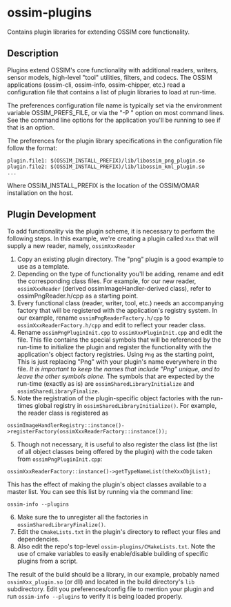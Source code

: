 # ossim-plugins
Contains plugin libraries for extending OSSIM core functionality.

## Description
Plugins extend OSSIM's core functionality with additional readers, writers, sensor models, high-level "tool" utilities, filters, and codecs. The OSSIM applications (ossim-cli, ossim-info, ossim-chipper, etc.) read a configuration file that contains a list of plugin libraries to load at run-time.

The preferences configuration file name is typically set via the environment variable OSSIM_PREFS_FILE, or via the "-P <filename>" option on most command lines. See the command line options for the application you'll be running to see if that is an option.
  
The preferences for the plugin library specifications in the configuration file follow the format:
```
plugin.file1: $(OSSIM_INSTALL_PREFIX)/lib/libossim_png_plugin.so
plugin.file2: $(OSSIM_INSTALL_PREFIX)/lib/libossim_kml_plugin.so
...
```
Where OSSIM_INSTALL_PREFIX is the location of the OSSIM/OMAR installation on the host.

## Plugin Development

To add functionality via the plugin scheme, it is necessary to perform the following steps. In this example, we're creating a plugin called `Xxx` that will supply a new reader, namely, `ossimXxxReader`
1. Copy an existing plugin directory. The "png" plugin is a good example to use as a template.
2. Depending on the type of functionality you'll be adding, rename and edit the corresponding class files. For example, for our new reader, `ossimXxxReader` (derived ossimImageHandler-derived class), refer to ossimPngReader.h/cpp as a starting point.
3. Every functional class (reader, writer, tool, etc.) needs an accompanying factory that will be registered with the application's registry system. In our example, rename `ossimPngReaderFactory.h/cpp` to `ossimXxxReaderFactory.h/cpp` and edit to reflect your reader class.
3. Rename `ossimPngPluginInit.cpp` to `ossimXxxPluginInit.cpp` and edit the file. This file contains the special symbols that will be referenced by the run-time to initialize the plugin and register the functionality with the application's object factory registries. Using `Png` as the starting point, This is just replacing "Png" with your plugin's name everywhere in the file. _It is important to keep the names that include "Png" unique, and to leave the other symbols alone._ The symbols that are expected by the run-time (exactly as is) are `ossimSharedLibraryInitialize` and `ossimSharedLibraryFinalize`.
4. Note the registration of the plugin-specific object factories with the run-times global registry in `ossimSharedLibraryInitialize()`. For example, the reader class is registered as
```     
ossimImageHandlerRegistry::instance()->registerFactory(ossimXxxReaderFactory::instance());
```
5. Though not necessary, it is useful to also register the class list (the list of all object classes being offered by the plugin) with the code taken from `ossimPngPluginInit.cpp`:
```
ossimXxxReaderFactory::instance()->getTypeNameList(theXxxObjList);
```
This has the effect of making the plugin's object classes available to a master list. You can see this list by running via the command line:
```
ossim-info --plugins
```
6. Make sure the to unregister all the factories in `ossimSharedLibraryFinalize()`.
7. Edit the `CmakeLists.txt` in the plugin's directory to reflect your files and dependencies.
8. Also edit the repo's top-level `ossim-plugins/CMakeLists.txt`. Note the use of cmake variables to easily enable/disable building of specific plugins from a script.

The result of the build should be a library, in our example, probably named `ossimXxx_plugin.so` (or dll) and located in the build directory's `lib` subdirectory. Edit you preferences/config file to mention your plugin and run `ossim-info --plugins` to verify it is being loaded properly.
